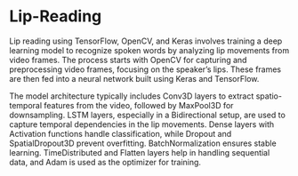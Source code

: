 # Lip-Reading

Lip reading using TensorFlow, OpenCV, and Keras involves training a deep learning model to recognize spoken words by analyzing lip movements from video frames. The process starts with OpenCV for capturing and preprocessing video frames, focusing on the speaker’s lips. These frames are then fed into a neural network built using Keras and TensorFlow.

The model architecture typically includes Conv3D layers to extract spatio-temporal features from the video, followed by MaxPool3D for downsampling. LSTM layers, especially in a Bidirectional setup, are used to capture temporal dependencies in the lip movements. Dense layers with Activation functions handle classification, while Dropout and SpatialDropout3D prevent overfitting. BatchNormalization ensures stable learning. TimeDistributed and Flatten layers help in handling sequential data, and Adam is used as the optimizer for training.
